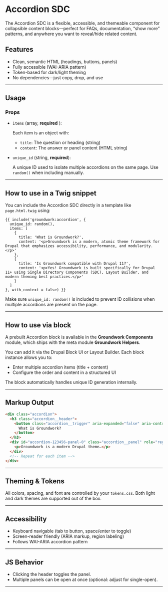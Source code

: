 # Accordion SDC

The Accordion SDC is a flexible, accessible, and themeable component for collapsible content blocks—perfect for FAQs, documentation, “show more” patterns, and anywhere you want to reveal/hide related content.

## Features

* Clean, semantic HTML (headings, buttons, panels)
* Fully accessible (WAI-ARIA pattern)
* Token-based for dark/light theming
* No dependencies—just copy, drop, and use

---

## Usage

### Props

* `items` (array,  **required** ):

  Each item is an object with:

  * `title`: The question or heading (string)
  * `content`: The answer or panel content (HTML string)

* `unique_id` (string, **required**):

  A unique ID used to isolate multiple accordions on the same page. Use `random()` when including manually.

---

## How to use in a Twig snippet

You can include the Accordion SDC directly in a template like `page.html.twig` using:

```twig
{{ include('groundwork:accordion', {
  unique_id: random(),
  items: [
    {
      title: 'What is Groundwork?',
      content: '<p>Groundwork is a modern, atomic theme framework for Drupal that emphasizes accessibility, performance, and modularity.</p>'
    },
    {
      title: 'Is Groundwork compatible with Drupal 11?',
      content: '<p>Yes! Groundwork is built specifically for Drupal 11+ using Single Directory Components (SDC), Layout Builder, and modern theming best practices.</p>'
    }
  ]
}, with_context = false) }}
```

Make sure `unique_id: random()` is included to prevent ID collisions when multiple accordions are present on the page.

---

## How to use via block

A prebuilt Accordion block is available in the **Groundwork Components** module, which ships with the meta module **Groundwork Helpers**.

You can add it via the Drupal Block UI or Layout Builder. Each block instance allows you to:

* Enter multiple accordion items (title + content)
* Configure the order and content in a structured UI

The block automatically handles unique ID generation internally.

---

## Markup Output

```html
<div class="accordion">
  <h3 class="accordion__header">
    <button class="accordion__trigger" aria-expanded="false" aria-controls="accordion-123456-panel-0" id="accordion-123456-trigger-0">
      What is Groundwork?
    </button>
  </h3>
  <div id="accordion-123456-panel-0" class="accordion__panel" role="region" aria-labelledby="accordion-123456-trigger-0" hidden>
    <p>Groundwork is a modern Drupal theme…</p>
  </div>
  <!-- Repeat for each item -->
</div>
```

---

## Theming & Tokens

All colors, spacing, and font are controlled by your `tokens.css`. Both light and dark themes are supported out of the box.

---

## Accessibility

* Keyboard navigable (tab to button, space/enter to toggle)
* Screen-reader friendly (ARIA markup, region labeling)
* Follows WAI-ARIA accordion pattern

---

## JS Behavior

* Clicking the header toggles the panel.
* Multiple panels can be open at once (optional: adjust for single-open).

---
